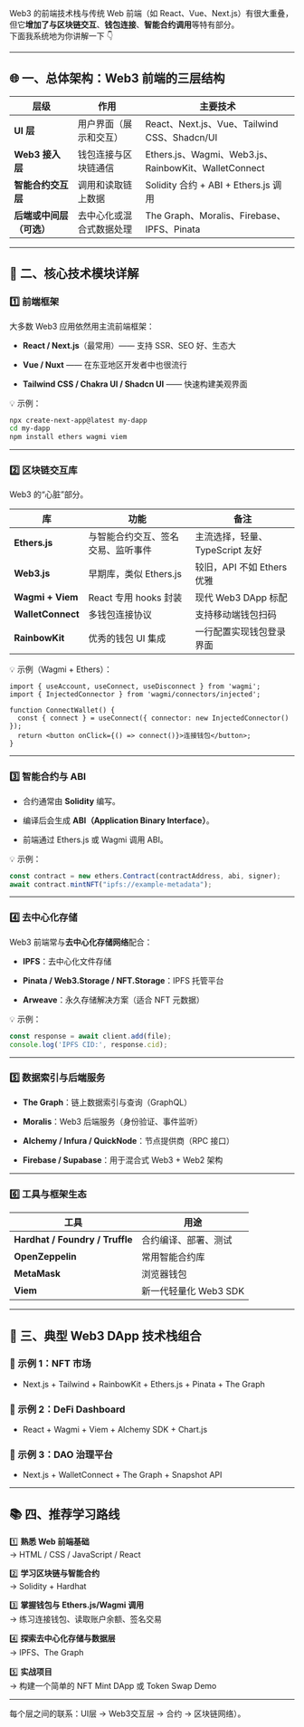 
Web3 的前端技术栈与传统 Web 前端（如 React、Vue、Next.js）有很大重叠，但它**增加了与区块链交互**、**钱包连接**、**智能合约调用**等特有部分。  
下面我系统地为你讲解一下 👇

---

## 🌐 一、总体架构：Web3 前端的三层结构

| 层级             | 作用           | 主要技术                                             |
| -------------- | ------------ | ------------------------------------------------ |
| **UI 层**       | 用户界面（展示和交互）  | React、Next.js、Vue、Tailwind CSS、Shadcn/UI         |
| **Web3 接入层**   | 钱包连接与区块链通信   | Ethers.js、Wagmi、Web3.js、RainbowKit、WalletConnect |
| **智能合约交互层**    | 调用和读取链上数据    | Solidity 合约 + ABI + Ethers.js 调用                 |
| **后端或中间层（可选）** | 去中心化或混合式数据处理 | The Graph、Moralis、Firebase、IPFS、Pinata           |

---

## 🧩 二、核心技术模块详解

### 1️⃣ 前端框架

大多数 Web3 应用依然用主流前端框架：

- **React / Next.js**（最常用）—— 支持 SSR、SEO 好、生态大
    
- **Vue / Nuxt** —— 在东亚地区开发者中也很流行
    
- **Tailwind CSS / Chakra UI / Shadcn UI** —— 快速构建美观界面
    

💡 示例：

```bash
npx create-next-app@latest my-dapp
cd my-dapp
npm install ethers wagmi viem
```

---

### 2️⃣ 区块链交互库

Web3 的“心脏”部分。

|库|功能|备注|
|---|---|---|
|**Ethers.js**|与智能合约交互、签名交易、监听事件|主流选择，轻量、TypeScript 友好|
|**Web3.js**|早期库，类似 Ethers.js|较旧，API 不如 Ethers 优雅|
|**Wagmi + Viem**|React 专用 hooks 封装|现代 Web3 DApp 标配|
|**WalletConnect**|多钱包连接协议|支持移动端钱包扫码|
|**RainbowKit**|优秀的钱包 UI 集成|一行配置实现钱包登录界面|

💡 示例（Wagmi + Ethers）：

```tsx
import { useAccount, useConnect, useDisconnect } from 'wagmi';
import { InjectedConnector } from 'wagmi/connectors/injected';

function ConnectWallet() {
  const { connect } = useConnect({ connector: new InjectedConnector() });
  return <button onClick={() => connect()}>连接钱包</button>;
}
```

---

### 3️⃣ 智能合约与 ABI

- 合约通常由 **Solidity** 编写。
    
- 编译后会生成 **ABI（Application Binary Interface）**。
    
- 前端通过 Ethers.js 或 Wagmi 调用 ABI。
    

💡 示例：

```js
const contract = new ethers.Contract(contractAddress, abi, signer);
await contract.mintNFT("ipfs://example-metadata");
```

---

### 4️⃣ 去中心化存储

Web3 前端常与**去中心化存储网络**配合：

- **IPFS**：去中心化文件存储
    
- **Pinata / Web3.Storage / NFT.Storage**：IPFS 托管平台
    
- **Arweave**：永久存储解决方案（适合 NFT 元数据）
    

💡 示例：

```js
const response = await client.add(file);
console.log('IPFS CID:', response.cid);
```

---

### 5️⃣ 数据索引与后端服务

- **The Graph**：链上数据索引与查询（GraphQL）
    
- **Moralis**：Web3 后端服务（身份验证、事件监听）
    
- **Alchemy / Infura / QuickNode**：节点提供商（RPC 接口）
    
- **Firebase / Supabase**：用于混合式 Web3 + Web2 架构
    

---

### 6️⃣ 工具与框架生态

|工具|用途|
|---|---|
|**Hardhat / Foundry / Truffle**|合约编译、部署、测试|
|**OpenZeppelin**|常用智能合约库|
|**MetaMask**|浏览器钱包|
|**Viem**|新一代轻量化 Web3 SDK|

---

## 🚀 三、典型 Web3 DApp 技术栈组合

### 🔹 示例 1：NFT 市场

- Next.js + Tailwind + RainbowKit + Ethers.js + Pinata + The Graph
    

### 🔹 示例 2：DeFi Dashboard

- React + Wagmi + Viem + Alchemy SDK + Chart.js
    

### 🔹 示例 3：DAO 治理平台

- Next.js + WalletConnect + The Graph + Snapshot API
    

---

## 📚 四、推荐学习路线

1️⃣ **熟悉 Web 前端基础**  
→ HTML / CSS / JavaScript / React

2️⃣ **学习区块链与智能合约**  
→ Solidity + Hardhat

3️⃣ **掌握钱包与 Ethers.js/Wagmi 调用**  
→ 练习连接钱包、读取账户余额、签名交易

4️⃣ **探索去中心化存储与数据层**  
→ IPFS、The Graph

5️⃣ **实战项目**  
→ 构建一个简单的 NFT Mint DApp 或 Token Swap Demo

---

每个层之间的联系：UI层 → Web3交互层 → 合约 → 区块链网络）。